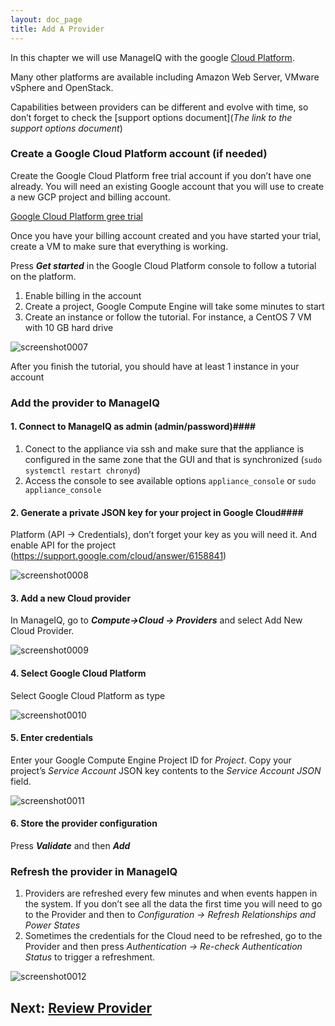 ```yaml
---
layout: doc_page
title: Add A Provider
---
```


In this chapter we will use ManageIQ with the google [Cloud Platform](https://console.cloud.google.com/).

Many other platforms are available including Amazon Web Server, VMware
vSphere and OpenStack.

Capabilities between providers can be different
and evolve with time, so don’t forget to check the [support options
document](*The link to the support options document*)

### Create a Google Cloud Platform account (if needed)

Create the Google Cloud Platform free trial account if you don’t have
one already. You will need an existing Google account that you will use
to create a new GCP project and billing account.

[Google Cloud Platform gree trial](https://console.cloud.google.com/freetrial)

Once you have your billing account created and you have started your
trial, create a VM to make sure that everything is working.

Press ***Get started*** in the Google Cloud Platform console to follow a
tutorial on the platform.

1.  Enable billing in the account
2.  Create a project, Google Compute Engine will take some minutes to
    start
3.  Create an instance or follow the tutorial. For instance, a CentOS 7
    VM with 10 GB hard drive

![screenshot0007](/assets/images/docs/screenshot_0007.png)

After you finish the tutorial, you should have at least 1 instance in your account

### Add the provider to ManageIQ


#### 1.  Connect to ManageIQ as admin (admin/password)####

1.  Conect to the appliance via ssh and make sure that the appliance is configured in the same zone that
        the GUI and that is synchronized 
        (`sudo systemctl restart chronyd`)
2.  Access the console to see available options
       `appliance_console` or `sudo appliance_console`

#### 2.  Generate a private JSON key for your project in Google Cloud####
Platform (API → Credentials), don’t forget your key as you will
    need it. And enable API for the
    project (https://support.google.com/cloud/answer/6158841)

![screenshot0008](/assets/images/docs/screenshot_0008.png)

#### 3.  Add a new Cloud provider ####
In ManageIQ, go to ***Compute→Cloud → Providers*** and select Add New
    Cloud Provider.

![screenshot0009](/assets/images/docs/screenshot_0009.png)

#### 4. Select Google Cloud Platform ####

Select Google Cloud Platform as type

![screenshot0010](/assets/images/docs/screenshot_0010.png)

#### 5. Enter credentials ####
Enter your Google Compute Engine Project ID for *Project*.
Copy your project’s *Service Account* JSON key contents to the
    *Service Account JSON* field.

![screenshot0011](/assets/images/docs/screenshot_0011.png)

#### 6. Store the provider configuration  ####
 Press ***Validate*** and then ***Add***

### Refresh the provider in ManageIQ

1.  Providers are refreshed every few minutes and when events happen in
    the system. If you don’t see all the data the first time you will
    need to go to the Provider and then to *Configuration → Refresh
    Relationships and Power States*
2.  Sometimes the credentials for the Cloud need to be refreshed, go to
    the Provider and then press *Authentication → Re-check
    Authentication Status* to trigger a refreshment.

![screenshot0012](/assets/images/docs/screenshot_0012.png)

## Next: [Review Provider](/docs/get-started/review-provider)
